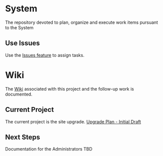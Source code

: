 # System
The repository devoted to plan, organize and execute work items pursuant to the System


## Use Issues


Use the [Issues feature](https://github.com/CustodesTechnologia/System/issues) to assign tasks.


# Wiki

The [Wiki](https://github.com/CustodesTechnologia/System/wiki)  associated with this project and the follow-up work is documented.

## Current Project

The current project is the site upgrade.  [Upgrade Plan - Initial Draft](./upgrade/README.md)

## Next Steps

Documentation for the Administrators TBD

